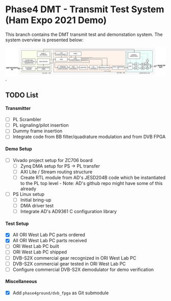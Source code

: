 # Phase4 DMT - Transmit Test System (Ham Expo 2021 Demo)

This branch contains the DMT transmit test and demonstation system. The system overview is presented below:

![System Overview](doc/system_overview.svg).

## TODO List

#### Transmitter

- [ ] PL Scrambler
- [ ] PL signaling/pilot insertion
- [ ] Dummy frame insertion
- [ ] Integrate code from BB filter/quadrature modulation and from DVB FPGA

#### Demo Setup

- [ ] Vivado project setup for ZC706 board
  - [ ] Zynq DMA setup for PS -> PL transfer
  - [ ] AXI Lite / Stream routing structure
  - [ ] Create RTL module from AD's JESD204B code which be instantiated to the PL top level - Note: AD's github repo might have some of this already

- [ ] PS Linux setup
  - [ ] Initial bring-up
  - [ ] DMA driver test
  - [ ] Integrate AD's AD9361 C configuration library

#### Test Setup

- [x] All ORI West Lab PC parts ordered
- [x] All ORI West Lab PC parts received
- [ ] ORI West Lab PC built
- [ ] ORI West Lab PC shipped
- [ ] DVB-S2X commercial gear recognized in ORI West Lab PC
- [ ] DVB-S2X commercial gear tested in ORI West Lab PC
- [ ] Configure commercial DVB-S2X demodulator for demo verification

#### Miscellaneous 
- [x] Add `phase4ground/dvb_fpga` as Git submodule
